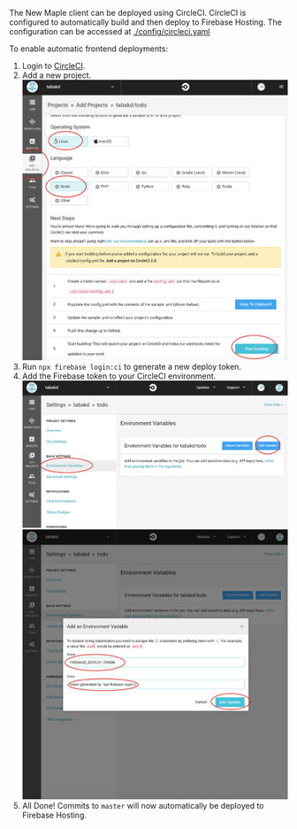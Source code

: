 The New Maple client can be deployed using CircleCI.
CircleCI is configured to automatically build and then deploy to Firebase Hosting. The configuration can be accessed at [./config/circleci.yaml](../../.config/circleci.yaml)

To enable automatic frontend deployments:

1. Login to [CircleCI](circleci.com).
2. Add a new project.
   ![](./step1.png)
3. Run `npx firebase login:ci` to generate a new deploy token.
4. Add the Firebase token to your CircleCI environment.
   ![](./step2.png)
   ![](./step3.png)
5. All Done! Commits to `master` will now automatically be deployed to Firebase Hosting.
